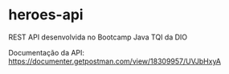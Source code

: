 # heroes-api
REST API desenvolvida no Bootcamp Java TQI da DIO

Documentação da API:
https://documenter.getpostman.com/view/18309957/UVJbHxyA
